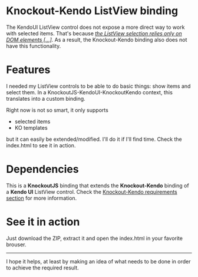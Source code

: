 # Knockout-Kendo ListView binding

The KendoUI ListView control does not expose a more direct way to work with selected items. That's because <em><a href="https://www.telerik.com/forums/how-to-select-listview-item-by-it-s-id-in-the-model#jcypkeu-HEuQeYc_UuFrgw">the ListView selection relies only on DOM elements [...]</a></em>. As a result, the Knockout-Kendo binding also does not have this functionality. 

# Features
I needed my ListView controls to be able to do basic things: show items and select them. In a KnockoutJS-KendoUI-KnockoutKendo context, this translates into a custom binding. 

Right now is not so smart, it only supports
* selected items
* KO templates

but it can easily be extended/modified. I'll do it if I'll find time.
Check the index.html to see it in action.

# Dependencies
This is a <strong>KnockoutJS</strong> binding that extends the <strong>Knockout-Kendo</strong> binding of a <strong>Kendo UI</strong> ListView control. 
Check the <a href="https://github.com/kendo-labs/knockout-kendo#compatibility-and-requirements">Knockout-Kendo requirements section</a> for more information.

# See it in action
Just download the ZIP, extract it and open the index.html in your favorite brouser.

<hr/>
I hope it helps, at least by making an idea of what needs to be done in order to achieve the required result. 
